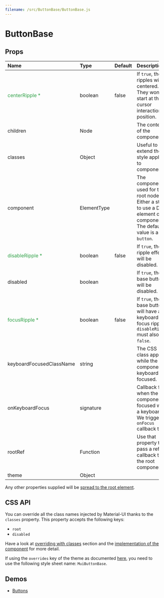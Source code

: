 ```yaml
---
filename: /src/ButtonBase/ButtonBase.js
---
```


<!--- This documentation is automatically generated, do not try to edit it. -->

# ButtonBase



## Props

| Name | Type | Default | Description |
|:-----|:-----|:--------|:------------|
| <span style="color: #31a148">centerRipple *</span> | boolean | false | If `true`, the ripples will be centered. They won't start at the cursor interaction position. |
| children | Node |  | The content of the component. |
| classes | Object |  | Useful to extend the style applied to components. |
| component | ElementType |  | The component used for the root node. Either a string to use a DOM element or a component. The default value is a `button`. |
| <span style="color: #31a148">disableRipple *</span> | boolean | false | If `true`, the ripple effect will be disabled. |
| disabled | boolean |  | If `true`, the base button will be disabled. |
| <span style="color: #31a148">focusRipple *</span> | boolean | false | If `true`, the base button will have a keyboard focus ripple. `disableRipple` must also be `false`. |
| keyboardFocusedClassName | string |  | The CSS class applied while the component is keyboard focused. |
| onKeyboardFocus | signature |  | Callback fired when the component is focused with a keyboard. We trigger a `onFocus` callback too. |
| rootRef | Function |  | Use that property to pass a ref callback to the root component. |
| theme | Object |  |  |

Any other properties supplied will be [spread to the root element](/guides/api#spread).

## CSS API

You can override all the class names injected by Material-UI thanks to the `classes` property.
This property accepts the following keys:
- `root`
- `disabled`

Have a look at [overriding with classes](/customization/overrides#overriding-with-classes) section
and the [implementation of the component](https://github.com/callemall/material-ui/tree/v1-beta/src/ButtonBase/ButtonBase.js)
for more detail.

If using the `overrides` key of the theme as documented
[here](/customization/themes#customizing-all-instances-of-a-component-type),
you need to use the following style sheet name: `MuiButtonBase`.

## Demos

- [Buttons](/demos/buttons)

